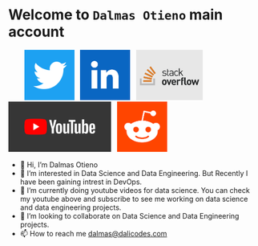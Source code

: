 # Welcome to `Dalmas Otieno` main account


&nbsp;&nbsp;&nbsp;&nbsp;&nbsp;&nbsp;&nbsp;&nbsp;<a href='https://twitter.com/DaliDalmas' target="_blank"><img src='images/twitter.png' height='100'/></a>
&nbsp;&nbsp;<a href='https://www.linkedin.com/in/dalmas-otieno-525b1b155/' target="_blank"><img src='images/linkedin.png' height='100'/></a>
&nbsp;&nbsp;<a href='https://stackoverflow.com/users/19800108/dalmas-otieno' target="_blank"><img src='images/stackoverflow.png' height='100'/></a>
&nbsp;&nbsp;<a href='https://www.youtube.com/channel/UCzSlSeJ4XH4bWH79DKmIxjg' target="_blank"><img src='images/youtube.png' height='100'/></a>
&nbsp;&nbsp;<a href='https://www.reddit.com/r/DaliCodes/' target="_blank"><img src='images/reddit.png' height='100'/></a>

- 👋 Hi, I’m Dalmas Otieno
- 👀 I’m interested in Data Science and Data Engineering. But Recently I have been gaining intrest in DevOps.
- 🌱 I’m currently doing youtube videos for data science. You can check my youtube above and subscribe to see me working on data science and data engineering projects.
- 💞️ I’m looking to collaborate on Data Science and Data Engineering projects.
- 📫 How to reach me dalmas@dalicodes.com

<!---
DaliDalmas/DaliDalmas is a ✨ special ✨ repository because its `README.md` (this file) appears on your GitHub profile.
You can click the Preview link to take a look at your changes.
--->
